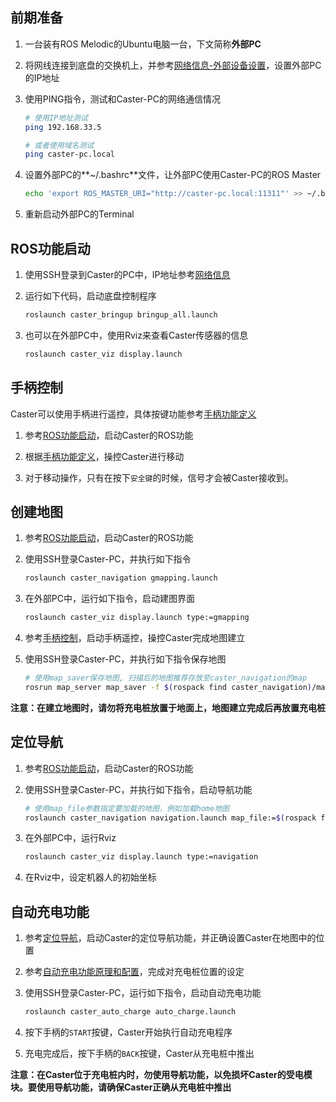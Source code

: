## 前期准备

1. 一台装有ROS Melodic的Ubuntu电脑一台，下文简称**外部PC**

2. 将网线连接到底盘的交换机上，并参考[网络信息-外部设备设置](network_info.md#外部设备设置)，设置外部PC的IP地址

3. 使用PING指令，测试和Caster-PC的网络通信情况

   ```bash
   # 使用IP地址测试
   ping 192.168.33.5
   
   # 或者使用域名测试
   ping caster-pc.local
   ```

4. 设置外部PC的**~/.bashrc**文件，让外部PC使用Caster-PC的ROS Master

   ```bash
   echo 'export ROS_MASTER_URI="http://caster-pc.local:11311"' >> ~/.bashrc
   ```

5. 重新启动外部PC的Terminal

## ROS功能启动

1. 使用SSH登录到Caster的PC中，IP地址参考[网络信息](network_info.md)

2. 运行如下代码，启动底盘控制程序

   ```bash
   roslaunch caster_bringup bringup_all.launch
   ```

3. 也可以在外部PC中，使用Rviz来查看Caster传感器的信息

   ```bash
   roslaunch caster_viz display.launch
   ```

## 手柄控制

Caster可以使用手柄进行遥控，具体按键功能参考[手柄功能定义](joystick_description.md)

1. 参考[ROS功能启动](quick_start.md#ROS功能启动)，启动Caster的ROS功能

2. 根据[手柄功能定义](joystick_description.md)，操控Caster进行移动

3. 对于移动操作，只有在按下`安全键`的时候，信号才会被Caster接收到。

## 创建地图

1. 参考[ROS功能启动](quick_start.md#ROS功能启动)，启动Caster的ROS功能

2. 使用SSH登录Caster-PC，并执行如下指令

   ```bash
   roslaunch caster_navigation gmapping.launch
   ```

3. 在外部PC中，运行如下指令，启动建图界面

   ```bash
   roslaunch caster_viz display.launch type:=gmapping
   ```

4. 参考[手柄控制](quick_start.md#手柄控制)，启动手柄遥控，操控Caster完成地图建立

5. 使用SSH登录Caster-PC，并执行如下指令保存地图

   ```bash
   # 使用map_saver保存地图, 扫描后的地图推荐存放至caster_navigation的map
   rosrun map_server map_saver -f $(rospack find caster_navigation)/map/[地图名称]
   ```

**注意：在建立地图时，请勿将充电桩放置于地面上，地图建立完成后再放置充电桩**

## 定位导航

1. 参考[ROS功能启动](quick_start.md#ROS功能启动)，启动Caster的ROS功能

2. 使用SSH登录Caster-PC，并执行如下指令，启动导航功能

   ```bash
   # 使用map_file参数指定要加载的地图，例如加载home地图
   roslaunch caster_navigation navigation.launch map_file:=$(rospack find caster_base)/map/home.yaml
   ```

3. 在外部PC中，运行Rviz

   ```bash
   roslaunch caster_viz display.launch type:=navigation
   ```

4. 在Rviz中，设定机器人的初始坐标

## 自动充电功能

1. 参考[定位导航](quick_start.md#定位导航)，启动Caster的定位导航功能，并正确设置Caster在地图中的位置

2. 参考[自动充电功能原理和配置](auto_charge_description.md#参数配置)，完成对充电桩位置的设定

3. 使用SSH登录Caster-PC，运行如下指令，启动自动充电功能

   ```bash
   roslaunch caster_auto_charge auto_charge.launch
   ```

4. 按下手柄的`START`按键，Caster开始执行自动充电程序

5. 充电完成后，按下手柄的`BACK`按键，Caster从充电桩中推出

**注意：在Caster位于充电桩内时，勿使用导航功能，以免损坏Caster的受电模块。要使用导航功能，请确保Caster正确从充电桩中推出**
